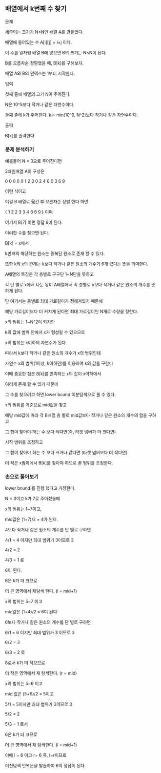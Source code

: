 ## 배열에서 k번째 수 찾기

문제

세준이는 크기가 N×N인 배열 A를 만들었다. 

배열에 들어있는 수 A[i][j] = i×j 이다. 

이 수를 일차원 배열 B에 넣으면 B의 크기는 N×N이 된다. 

B를 오름차순 정렬했을 때, B[k]를 구해보자.

배열 A와 B의 인덱스는 1부터 시작한다.

입력

첫째 줄에 배열의 크기 N이 주어진다. 

N은 10^5보다 작거나 같은 자연수이다. 

둘째 줄에 k가 주어진다. k는 min(10^9, N^2)보다 작거나 같은 자연수이다.

출력

B[k]를 출력한다.

### 문제 분석하기 

예를들어 N = 3으로 주어진다면

2차원배열 A의 구성은

0 0 0 0
0 1 2 3
0 2 4 6
0 3 6 9

이런 식이고

이걸 B 배열로 옮긴 후 오름차순 정렬 한다 하면

{ 1 2 2 3 3 4 6 6 9 } 이며

여기서 B[7] 이면 정답 6이 된다.

이러한 수를 찾으면 된다.

B[k] = x에서 

k번째의 해당하는 원소는 중복된 원소로 존재 할 수 있다.

또한 k와 x의 관계는 k보다 작거나 같은 원소의 개수가 6개 있다는 뜻을 의미한다.

A배열의 특징은 각 층별로 구구단 1~N단을 뜻하고

각 단 별로 x에서 나눈 몫이 A배열에서 각 층별로 x보다 작거나 같은 원소의 개수를 뜻하게 된다.

단 여기서는 층별로 최대 가로길이가 정해져있기 때문에 

해당 가로길이보다 더 커지게 된다면 최대 가로길이인 N개로 수량을 정한다.

x의 범위는 1~N^2이 되지만

k의 값에 범위 안에서 x가 형성될 수 있으므로

x의 범위는 k이하의 자연수가 된다.

따라서 k보다 작거나 같은 원소의 개수가 x의 범위인데 

자연수 x의 범위(1이상, k이하인)를 이용하여 k의 값을 구한다

이때 중요한 점은 B[k]를 만족하는 x의 값이 x이하에서

여러개 존재 할 수 있기 때문에

그 수를 찾으려고 하면 lower bound 이분탐색으로 풀 수 있다.

x의 범위를 기준으로 mid값을 찾고

해당 mid값에 따라 각 B배열 층 별로 mid값보다 작거나 같은 원소의 개수의 합을 구하고

그 합이 찾아야 하는 수 보다 작다면(즉, 타겟 넘버가 더 크다면)

시작 범위를 조정하고

그 합이 찾아야 하는 수 보다 크거나 같다면 (타겟 넘버보다 더 작다면)

더 작은 x범위에서 B[k]를 찾아야 하므로 끝 범위를 조정한다.

### 손으로 풀어보기

lower bound 를 진행 했다고 가정한다.

N = 3이고 k가 7로 주어졌을때

x의 범위는 1~7이고, 

mid값은 (1+7)/2 = 4가 된다.

4보다 작거나 같은 원소의 개수를 단 별로 구하면

4/1 = 4 이지만 최대 범위가 3이므로 3

4/2 = 2 

4/3 = 1 로

6이 된다.

6은 k가 더 크므로

더 큰 영역에서 재탐색 한다. (l = mid+1)

x의 범위는 5~7 이고

mid값은 (1+4)/2 = 6이 된다.

6보다 작거나 같은 원소의 개수를 단 별로 구하면

6/1 = 6 이지만 최대 범위가 3 이므로 3

6/2 = 3

6/3 = 2 로

8로서 k가 더 작으므로

더 작은 영역에서 재 탐색한다. (r = mid)

x의 범위는 5~6 이고

mid 값은 (5+6)/2 = 5이고

5/1 = 5이지만 최대 범위가 3이므로 3

5/2 = 2

5/3 = 1 로서

6은 k가 더 크므로

더 큰 영역에서 재 탐색한다. (l = mid+1)

이때 l = 6 이고 r= 6 즉, l=r이므로

이진탐색 반복문을 탈출하여 6이 정답이 된다.